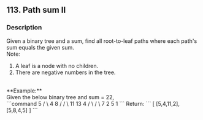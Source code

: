 ## 113. Path sum II
### Description
Given a binary tree and a sum, find all root-to-leaf paths where each path's sum equals the given sum.
<br />
Note: 
1. A leaf is a node with no children.
2. There are negative numbers in the tree.
<br />
**Example:**
<br />
Given the below binary tree and sum = 22, <br />
```command
      5
     / \
    4   8
   /   / \
  11  13  4
 /  \    / \
7    2  5   1
```
Return:
```
[
   [5,4,11,2],
   [5,8,4,5]
]
```

